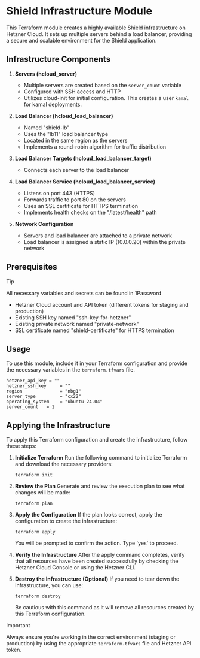 # Shield Infrastructure Module

This Terraform module creates a highly available Shield infrastructure on Hetzner Cloud. It sets up multiple servers behind a load balancer, providing a secure and scalable environment for the Shield application.

## Infrastructure Components

1. **Servers (hcloud_server)**
   - Multiple servers are created based on the `server_count` variable
   - Configured with SSH access and HTTP
   - Utilizes cloud-init for initial configuration. This creates a user `kamal` for kamal deployments.

2. **Load Balancer (hcloud_load_balancer)**
   - Named "shield-lb"
   - Uses the "lb11" load balancer type
   - Located in the same region as the servers
   - Implements a round-robin algorithm for traffic distribution

3. **Load Balancer Targets (hcloud_load_balancer_target)**
   - Connects each server to the load balancer

4. **Load Balancer Service (hcloud_load_balancer_service)**
   - Listens on port 443 (HTTPS)
   - Forwards traffic to port 80 on the servers
   - Uses an SSL certificate for HTTPS termination
   - Implements health checks on the "/latest/health" path

5. **Network Configuration**
   - Servers and load balancer are attached to a private network
   - Load balancer is assigned a static IP (10.0.0.20) within the private network

## Prerequisites

> [!TIP]
> All necessary variables and secrets can be found in 1Password

- Hetzner Cloud account and API token (different tokens for staging and production)
- Existing SSH key named "ssh-key-for-hetzner"
- Existing private network named "private-network"
- SSL certificate named "shield-certificate" for HTTPS termination

## Usage

To use this module, include it in your Terraform configuration and provide the necessary variables in the `terraform.tfvars` file.
```hcl
hetzner_api_key = ""
hetzner_ssh_key     = ""
region              = "nbg1"
server_type         = "cx22"
operating_system    = "ubuntu-24.04"
server_count   = 1
```


## Applying the Infrastructure

To apply this Terraform configuration and create the infrastructure, follow these steps:

1. **Initialize Terraform**
   Run the following command to initialize Terraform and download the necessary providers:
   ```
   terraform init
   ```

2. **Review the Plan**
   Generate and review the execution plan to see what changes will be made:
   ```
   terraform plan
   ```

3. **Apply the Configuration**
   If the plan looks correct, apply the configuration to create the infrastructure:
   ```
   terraform apply
   ```
   You will be prompted to confirm the action. Type 'yes' to proceed.

4. **Verify the Infrastructure**
   After the apply command completes, verify that all resources have been created successfully by checking the Hetzner Cloud Console or using the Hetzner CLI.

5. **Destroy the Infrastructure (Optional)**
   If you need to tear down the infrastructure, you can use:
   ```
   terraform destroy
   ```
   Be cautious with this command as it will remove all resources created by this Terraform configuration.

> [!IMPORTANT]
> Always ensure you're working in the correct environment (staging or production) by using the appropriate `terraform.tfvars` file and Hetzner API token.

